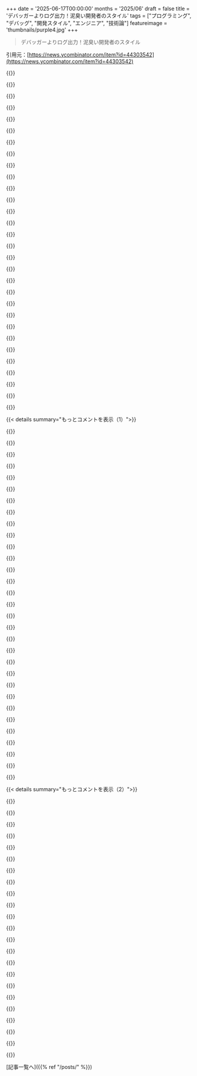 +++
date = '2025-06-17T00:00:00'
months = '2025/06'
draft = false
title = 'デバッガーよりログ出力！泥臭い開発者のスタイル'
tags = ["プログラミング", "デバッグ", "開発スタイル", "エンジニア", "技術論"]
featureimage = 'thumbnails/purple4.jpg'
+++

> デバッガーよりログ出力！泥臭い開発者のスタイル

引用元：[https://news.ycombinator.com/item?id=44303542](https://news.ycombinator.com/item?id=44303542)




{{<matomeQuote body="「グッドデバッガーは光る石より価値がある、いやそれ以上だね」って。僕はずっとデバッガー派だけど、ほとんどの人がprintデバッグしてるみたい。デバッガーの方がシステム理解しやすいし、コールスタック見る方が頭で追うより断然楽。若手のみんな、デバッガーはちょっとした超能力だから、使えるようにしとくといいよ。" userName="titanomachy" createdAt="2025/06/17 23:45:58" color="#ff5c5c">}}




{{<matomeQuote body="これ昔話題になったね[0]。KernighanとPikeの引用があるんだけど、彼らはデバッガーはスタックトレースとか変数の確認くらいで十分で、printデバッグの方が効率的だって言ってる。コードを読むよりログを見る方が早いし、デバッグセッションは消えるけどログは残る。僕も大体同意で、printデバッグの方が速いことが多いかな。コードのモデルが頭にあって、printで期待値と違うところを見るのが楽なんだ。<br>[0] The unreasonable effectiveness of print debugging (349 points, 354 comments) April 2021 https://news.news.ycombinator.com/item?id=26925570" userName="demosthanos" createdAt="2025/06/18 00:16:15" color="#38d3d3">}}




{{<matomeQuote body="逆にJohn Carmackはデバッガー好きだよね。Lex Friedmanとのインタビューでツールの重要性を話してる。だからこの話は単純じゃないと思うな。僕の推測だけど、問題領域の理解が浅い時はデバッガーが役に立つ。新しい会社に入ったとか、初めてのコードとか。よく知ってるコードで問題箇所が分かってる時は、printデバッグの方がサッと確認できて楽なんじゃないかな。" userName="johnfn" createdAt="2025/06/18 02:56:33" color="#ff5c5c">}}




{{<matomeQuote body="僕もデバッガーはあまり使わない派かな。printじゃなくて「ログ」を追加するんだけど、それは消さないんだ。主要なところにはINFOレベルで関数の出入りとかパラメータを記録しとく。使いながら必要に応じて詳細なログを追加するんだ。これは始めやすくてメンテも楽だし、問題が起きた時にすごく助かる。ログのフォーマットにもこだわってて、分散システムではノードIDとかPIDとかタイムスタンプを固定幅にしとくと、ログをまとめて見やすくて便利だよ。" userName="geophile" createdAt="2025/06/18 00:54:51" color="#ff5733">}}




{{<matomeQuote body="僕は大企業しか経験ないんだけど、マイクロサービスが多いとこだとリアルなデバッガーは使えないことばっか。ローカルで動かせないし、テスト環境もデバッガーをつなげないことが多いんだ。だからログ（printデバッグ）しか頼るものがない。ログシステム自体がおかしかったり、ログが流れる前にクラッシュしたりすると、それすらダメになるんだよね。" userName="roncesvalles" createdAt="2025/06/18 00:12:10" color="#38d3d3">}}




{{<matomeQuote body="それ（コメント4の「ログを残し続ける」）はアンチパターンだよ。正常な時に大量のログノイズが出るし、もう関係ない情報も残っちゃう。僕が見た中では1日ギガバイト単位のログになってた例もある。詳細な呼び出し履歴が必要なら、Writer Monad[0]を使うとか、エラーが発生した時だけとか、ローカルテスト環境とか「常にトレースログを出す」環境だけで出力すべきだよ。<br>[0] https://williamyaoh.com/posts/2020-07-26-deriving-writer-mon..." userName="AdieuToLogic" createdAt="2025/06/18 02:37:52" color="#785bff">}}




{{<matomeQuote body="ログレベルとかフィルタリングツールがあれば、それは全然アンチパターンじゃないよ。エリアごとにデバッグ出力をフィルタできるのに、「全てのログを常に出す」のがデフォルトだと思うのはちょっと変かな。既存のロギングパッケージにラッパーを作るか、npmのdebugパッケージ[https://www.npmjs.com/package/debug]みたいにエリア指定できるのを使うのがいい例だね。例えば`DEBUG=app:middleware:rate-limiter npm start`ってやれば、その部分だけデバッグできるんだ。" userName="strken" createdAt="2025/06/18 03:05:45" color="#45d325">}}




{{<matomeQuote body="C++とかRustみたいなネイティブアプリでprintデバッグは、コンパイルとリンク待ちが大変で最悪だね。こういうのは断然デバッガー。トレースポイントとか使うとprintデバッグみたいなこともできるし。でもスクリプト言語とか分散システムだとprintデバッグの方が理にかなってると思う。マルチスレッドの問題は、ブレークするデバッガーよりロギングの方がやりやすいかな。僕はどっちも使うよ。" userName="tcoff91" createdAt="2025/06/18 05:37:31" color="#45d325">}}




{{<matomeQuote body="コメント7への返信だけど、アンチパターンなのはログレベルとかフィルタリングのツールの話じゃなくて、コメント4の人が言ってた「関数の出入りとパラメータをINFOレベルで常に記録する」っていう方針そのものだよ。成功した時に詳細なログがあっても価値ないでしょ。サービスのリクエスト＼レスポンスログとは別ね。大量ログのコストも無視できない。ランタイムでフィルタできるのは当たり前で、「全てのログを常に出す」なんて誰も言ってないよ。君のnpmの例は僕が言った「ローカルのユニットテストとか統合テストみたいな、トレースログを常に出す環境」ってシナリオに当てはまると思うな。<br>0 - https://logback.qos.ch/<br>1 - https://logging.apache.org/log4net/index.html<br>2 - https://log4cpp.sourceforge.net/" userName="AdieuToLogic" createdAt="2025/06/18 03:58:47" color="#ff5c5c">}}




{{<matomeQuote body="僕の会社では、20個以上のサービスが全部minikubeでローカルで動かせるし、JetBrainsで簡単にデバッグできるんだ。" userName="idontwantthis" createdAt="2025/06/18 01:18:30" color="#45d325">}}




{{<matomeQuote body="コンパイラやリンカーを待つ時間なんて、せいぜい数秒だろ？プロジェクト全体を再コンパイルするわけじゃなく、通常は一つのソースファイルだけなんだから。<br>でもデバッガーを使おうと思ったら、最適化なしでビルドするために全部再コンパイルしなきゃならない。そりゃ何分もかかるだろうね。それに、最適化なしで問題が再現できるかどうかも祈るしかない。面倒だよ。" userName="mort96" createdAt="2025/06/18 06:36:39" color="">}}




{{<matomeQuote body="John Carmackが自分の問題領域を理解してないってのは考えにくいな。たぶん、問題領域そのものが違うんだよ。ゲーム開発とWeb開発みたいにね。ゲーム開発は状態が多くて一つのプロセスで動く。これは複雑な単一コンピュータープログラムや、MPIみたいな密結合なマルチコンピュータープログラムにも当てはまる。<br>Web開発は事実上クラスター上で動いてて、状態はデータベースみたいなサードパーティに預けがちだし、I/Oは疎結合でイベント駆動だ。Web開発には、システム全体の状態を調べられるように全サービスを一時停止できるようなデバッガーはないし、たぶんそんなの望まないだろう。だから、何が起きてるか理解するにはロギングが一番なんだ。<br>とにかく、両方のやり方を理解して、状況に合わせて大胆に使えばいいんだよ。必要なら、反逆者になってデバッガーを使ったり、反逆者になってprintfを追加したりすればいい。ただ、何かの部族の儀式みたいに弱々しく従うのはやめようぜ。" userName="osigurdson" createdAt="2025/06/18 13:10:08" color="#38d3d3">}}




{{<matomeQuote body="printfデバッグがLinux界隈で widespreadなのは、そっちのGUIが一般的に壊れてるせいで、GUIデバッガーがちゃんと動くか信用できないからって言う傾向があると思うんだ。<br>俺がデバッガーをちゃんと使うようになったのは、(1)Windowsにどっぷり浸かってGUIが動くのが当たり前で、LI（たぶんコマンドラインインターフェースのことかな）がダメなのを知った時、(2)デバッグ用のprintf()をバンバン追加してたらバージョン管理でチェックインされちゃって問題になった経験を何度もした時だ。<br>それからCLIデバッガーでも色々冒険したよ。gdbで別のgdbをデバッグしたり、Java/C++システムをデバッグするためにjdbとgdbを同じプロセスで同時に使ったり、gdbを自動化したりね。でも、君が言うように、特定のシステムでデバッガーを動くようにするには、たいていある程度の投資が必要なんだ。<br>良いIDEがあれば、JavaのJUnit＋デバッグは、Pythonみたいな言語のREPLを使うのと似た体験を提供してくれると思う。実験的なコードを書いて試せるんだけど、この場合はコードがターミナルに流れて消えるだけじゃなくて、最終的にはユニットテストとしてチェックインされるんだ。" userName="PaulHoule" createdAt="2025/06/18 00:17:52" color="#785bff">}}




{{<matomeQuote body="このスレッドの別の場所にも投稿したんだけど、インタビューでのCarmackの話を聞くとすごく面白いよ。彼はパフォーマンスのアイデアを得たり、冗長性がないか確認したりするために、ゲームプレイのフレーム全体をステップ実行することが時々あったんだ。これが俺の言う「問題領域を理解してない」ってことなんだ。彼は賢い男だけど、チームの他の全員が追加したコード全部と、それらがどう相互作用してるかを即座に理解できる人なんていないだろ。" userName="johnfn" createdAt="2025/06/18 14:57:45" color="">}}




{{<matomeQuote body="ルールに対するいくつかの例外を説明してくれたのはわかるけど、二つの点に反対だな。一つは、geophileが無能だからロギングを条件付きにしなかったんだっていう決めつけ。もう一つは、あれだけ nuanceがあるものに”anti-pattern”っていうラベルを貼ること。<br>＞膨大なログ出力の非自明なコスト的影響<br>もしログ出力がコンパイル時条件付きなら、非自明なコスト的影響なんてないし、実行時ですらコストはしばしば自明だよ。" userName="strken" createdAt="2025/06/18 04:18:53" color="">}}




{{<matomeQuote body="＞... geophileが無能だからロギングを条件付きにしなかったんだっていう決めつけ...<br>そんな決めつけはしてないよ。俺がしたのは、あるanti-patternを特定して、経験上より良いアプローチだとわかってる代替策を説明しただけだ。”Incompetence”（無能）は君の言葉であって、俺のじゃない。<br>＞... そして、あれだけnuanceがあるものに”anti-pattern”っていうラベルを貼ること。<br>君が見えているらしいnuanceが俺には見えないな。<br>＞＞膨大なログ出力の非自明なコスト的影響<br>＞もしログ出力がコンパイル時条件付きなら、非自明なコスト的影響なんてないし、実行時ですらコストはしばしば自明だよ。<br>Cloud deploymentでは、ログエントリを知るためには一つ以上のlog aggregatorsに転送する必要がある。<br>これは定義上、Network I/Oを伴う。<br>ネットワーク通信はローカルI/Oより桁違いに遅い。<br>”function entry/exit, with param values”みたいな無駄なロギングはNetwork I/Oへの圧力を高める。<br>ロギングがlossyであることが許されない限り（そんなことはない）、ログバッファが容量一杯に近づいたら転送を完了させなきゃならない。<br>過剰なロギングをするproduction systemsを用意するには、そうでないシステムよりも多くのresourcesが必要になることが多いんだ。<br>したがって、これは間違いだ：<br>＞... 実行時ですらコストはしばしば自明だよ。<br>production environmentでの膨大なログ出力の影響を考えるならね。" userName="AdieuToLogic" createdAt="2025/06/18 05:09:41" color="#ff33a1">}}




{{<matomeQuote body="「自然に理解できる」多くの人にとっては visual debuggers は pointless だと思うけど、コンピューターの仕組みを直感的に理解できない人にとっては、その直感を育むのに invaluable なんだ。<br>俺は学生たちに、Stackが実際にどういうものか、Loopがどうやって実行されるか、といった理由で、授業でvisual debuggerを学ばせることを insist してるんだ。<br>Print debugging や考えることの代替にはならないけど、適切に使えば両方をcomplementしてくれるんだよ。" userName="recursivedoubts" createdAt="2025/06/18 01:53:20" color="">}}




{{<matomeQuote body="ログとデバッガーは全然違うものだよ。ログは何が起きたかを教えてくれるけど、デバッガーは全体の状態を見せてくれるから、自分で頭の中で組み立てる必要がないんだ。" userName="hobs" createdAt="2025/06/18 01:08:56" color="">}}




{{<matomeQuote body="ありがたいことに、AAA games全体を一人の人間がほぼゼロから書き上げられる時代に俺たちは生きてる。皮肉じゃなくてね。自分でコードを書いたなら、どこに問題が起きうるかほとんどわかるんだ。だから俺はデバッガーを使わないって言っても驚かないだろ。" userName="chickenzzzzu" createdAt="2025/06/18 15:20:04" color="">}}




{{<matomeQuote body="マイクロサービスでもデバッグは全然できるよ。アプリをデバッグできないってのは、エンジニアリング的にヤバい状態だね。" userName="phito" createdAt="2025/06/18 06:52:56" color="#38d3d3">}}




{{<matomeQuote body="Rob PikeとBrian Kのデバッグ話、面白いね。Brian Kはただ考えてるだけでバグを見つけちゃったって。自分もデバッガーは使うけど、たまにはPCから離れてじっくり考えるのも大事かもと思ったよ。" userName="josephg" createdAt="2025/06/18 02:30:42" color="#38d3d3">}}




{{<matomeQuote body="俺も同じ状況！デバッガーが使えないんだ。マイクロサービスじゃないのにね。" userName="frollogaston" createdAt="2025/06/18 00:23:29" color="">}}




{{<matomeQuote body="”print文をどこに置くか決める時間”って言うけどさ、そこにブレークポイント置けば良くない？いちいちprint文入れて消すよりブレークポイントの方が早いよ。永続的なログなら話は別だけど、それとデバッグ用のprint文は違うでしょ。" userName="neogodless" createdAt="2025/06/18 03:08:09" color="#ff5c5c">}}




{{<matomeQuote body="”デバッガーが使えない”って、物理的に無理なの？それとも使えるようにするにはエンジニアリング作業が必要ってこと？" userName="monkeyelite" createdAt="2025/06/18 14:50:38" color="">}}




{{<matomeQuote body="技術的には可能だよ。でも誰も有効化する作業をしてないんだ。むしろローカルで動かすのも難しくなってきてるし、昔あったステージング環境のデバッガーも消されたり。単体テスト用のデバッガーは使えるけど、あんまり役に立たないのが現状かな。" userName="frollogaston" createdAt="2025/06/18 17:24:02" color="#ff5c5c">}}




{{<matomeQuote body="コード、コールスタック、変数、ウォッチ、スレッド、メモリ、ブレークポイントとか、必要な情報全部が一目でわかって、データ構造もクリックで見れるのに？なんでデバッガー使いたくないの？良いGUIデバッガーはプログラムの状態を示すダッシュボードだよ。CLIとかTUIじゃ無理。" userName="kryptiskt" createdAt="2025/06/18 07:07:56" color="#785bff">}}




{{<matomeQuote body="確かにブレークポイントで止まるけど、結局一つずつステップ実行する事になるよね。Printfデバッグは実行全体の流れをまとめて見れるから、時間の経過と状態変化が分かりやすいんだ。デバッガーは特定の時点の状態を見るのには良いけど、変化を追うならPrintfの方が役立つ事も多いよ。" userName="demosthanos" createdAt="2025/06/18 03:11:56" color="#ff5733">}}




{{<matomeQuote body="コンパイラとかリンカの待ち時間って実際どれくらい？<br>たった3秒？<br>プロジェクト全体を再コンパイルしてるわけじゃないし、たいていソースファイル1つで10分かかるでしょ。<br><br>デバッガー使いたいなら、最適化なしでビルドするために全部再コンパイルが必要になる。<br>これに何分もかかるんだ。<br>いつもデバッグサポート付きでコンパイルしてるよ。<br>最適化ビルドでもデバッグできるし。<br>全部再コンパイルすると45分かかる時もある。<br>デバッガーを使う最大の理由が再コンパイル時間ってのは、うーん。<br>てか、俺はrrがすごく好きで、プリントデバッグよりそっちがいいな。" userName="writebetterc" createdAt="2025/06/18 07:56:00" color="#ff5733">}}




{{<matomeQuote body="Carson教授、もしコメント見てたら、心の底から感謝してるって伝えたくて。<br>あなたが貢献してくれた全てにありがとう。<br>大学でHTMXをなんで学ぶんだろう、なんでそんなに盛り上がってるんだろうって当時は分かんなかったけど、何年も経った今、やっと理解できたよ。<br>HTML over the wireこそ全てだね。<br>Staff Ruby on Rails Engineerとして、Hotwireであなたの仕事ぶりを見てる。<br>たまにHacker Newsであなたを見かけるのがマジでクールだし、GitHubでHotwireのデベロッパー達と話してるのも見てるよ。<br>プログラミングコミュニティの光になってくれてありがとう。<br>本当に尊敬されてるし、感謝されてるよ。" userName="butterlesstoast" createdAt="2025/06/17 21:09:22" color="">}}




{{<matomeQuote body="HTMXってミームだったの？<br>Poe’s Lawのせいでマジかネタか判断つかないわ。" userName="deadbabe" createdAt="2025/06/17 21:15:14" color="">}}




{{< details summary="もっとコメントを表示（1）">}}

{{<matomeQuote body="htmxはクソだよ: https://htmx.org/essays/htmx-sucks/" userName="recursivedoubts" createdAt="2025/06/17 21:17:51" color="">}}




{{<matomeQuote body="まあ、少なくとも君（あなた？）のスタイルは一貫してるね。<br>皮肉と風刺で他の人のアイデアを批判するやり方、藁人形論法で打ち負かそうとしてる感じが。" userName="someothherguyy" createdAt="2025/06/17 21:45:03" color="">}}




{{<matomeQuote body="それな！<br>マグカップ手に入れようぜ！<br>https://swag.htmx.org/products/htmx-sucks-mug" userName="recursivedoubts" createdAt="2025/06/17 22:29:33" color="">}}




{{<matomeQuote body="ものによるね！<br>使い時とそうじゃない時があるよ。<br>https://htmx.org/essays/when-to-use-hypermedia/<br>https://htmx.org/essays/#on-the-other-hand" userName="recursivedoubts" createdAt="2025/06/17 22:30:02" color="">}}




{{<matomeQuote body="これ読んで「ダメじゃん」って思ったんなら、多分使わない方がいいよ。" userName="recursive" createdAt="2025/06/17 22:30:28" color="">}}




{{<matomeQuote body="SolopreneurとしてB2B SaaSでHTMX使ってるよ。クライアントは派手さ求めてないから、部分的にHTMX使うのがめちゃくちゃフィットしてるんだ。これで十分！" userName="brushfoot" createdAt="2025/06/17 21:34:22" color="#785bff">}}




{{<matomeQuote body="HTMX使い始めて、ウェブ開発の楽しさを取り戻したんだ！以前は失ってたんだよね。お客さんも製品に満足してるみたいだし、安定して収益出てる製品の話だよ。" userName="stevoski" createdAt="2025/06/18 07:57:26" color="">}}




{{<matomeQuote body="“pizazz！”が必要だって言うクライアントじゃなくて、君みたいなクライアントだったらよかったなー！羨ましい！" userName="deadbabe" createdAt="2025/06/17 21:54:48" color="">}}




{{<matomeQuote body="“pizazz！”求めるクライアントは、お客さんに見せるサイトが欲しいんだよね。飾り気のないクライアントは、自分たちが使うサイトが欲しいの。ターゲットが違うんだ。" userName="wvbdmp" createdAt="2025/06/17 22:17:19" color="">}}




{{<matomeQuote body="このクライアントの要求、zombo.comっぽい雰囲気を感じるな。なんかヤバそう？" userName="aspenmayer" createdAt="2025/06/17 22:13:07" color="">}}




{{<matomeQuote body="zombo.comではなんでもできるんだぜ！ハッハッハー！" userName="foo42" createdAt="2025/06/18 06:07:33" color="">}}




{{<matomeQuote body="HTMXは以前からやってたことの進化版だから、早くから使い始めたよ。効果的でシンプル、表現力もあって最高！クライアントサイドレンダリングも少しは必要だけどね。innerHTMLがデフォルトとか、エラー時にswapしないとか、嫌いな部分もあるけど。でも基本はいいよ。<br>https://hypermedia.systems/<br>の本、マジおすすめ。" userName="dgb23" createdAt="2025/06/17 21:56:55" color="#38d3d3">}}




{{<matomeQuote body="この記事には色々良いこと書いてるけど、マイクロサービスについての部分が一番好きだね。「grug wonder why big brain take hardest problem, factoring system correctly, and introduce network call too」ってやつ。" userName="anthomtb" createdAt="2025/06/17 21:05:08" color="">}}




{{<matomeQuote body="システムを細かく分けるって言っても、APIコール以外に方法を知らない人もいるんじゃないかな。そういう人には、APIになってないとただの理解不能な再利用できないコードに見えるんだろうね。" userName="default-kramer" createdAt="2025/06/17 22:57:10" color="#ff5733">}}




{{<matomeQuote body="これをいつも小さなチームに説明してるんだけど、普通すぎるウェブアプリを「マイクロサービス」に分けるんだよ。共有DB、APIマネジメント、キュー、メール、独自監視とか。そして、簡単なフォームを「簡単だから」ってSPAにする。もう分かったよ、「アーキテクチャ」や「パターン」って無能な開発者のための仕事なんだ。これか、道で「JavaScript書くんでサンドイッチください」って言うかだね。" userName="jiggawatts" createdAt="2025/06/17 21:56:31" color="#ff33a1">}}




{{<matomeQuote body="いやマジで、今いるとこの人、CSV結合にJavaでREST API作ったんだって。一回だけ使うやつなのに。入力POSTしたら結合CSV返してくれるってさ。叫びたいけど真空状態。誰も気にしないし。<br>しかも500行のテストファイルで数秒、2万行の本番で10分かかるって。" userName="isoprophlex" createdAt="2025/06/18 09:07:23" color="#ff33a1">}}




{{<matomeQuote body="この数回転職して empirically 経験したこと。多くの開発者は microservice の分解と契約設計は真剣にやるけど、 monolith のモジュール分解と interface 設計に同じくらい頑張る人はほとんどいない。Grug 脳の結論: Grug は多くの谷で良い microservice を見る。Grug はそれを持って帰って焼く。何度も味わう。Shaman は vision で良い monolith の話をする。Grug も夢見る。たぶん死後に味わうだろう。Grug は今から良い microservice を狩りに行く。" userName="dkarl" createdAt="2025/06/17 23:09:38" color="#ff33a1">}}




{{<matomeQuote body="network boundary が多くの言語の module system にはない factoring tool になるんだ。内部で協力する package の集まりが、 codebase の他の部分に小さな API だけを公開できる能力ね。それが network だからさらに module は data だけ交換する規律が生まれて programming を単純化するし、 interface を後方互換的に進化させられるから、違う module を違うタイミングで hot reload しても壊れないようになる。これを literal な network hop なしでも大部分はできるだろうけど、真剣な試みは見たことないな。" userName="closeparen" createdAt="2025/06/18 05:22:58" color="#45d325">}}




{{<matomeQuote body="junior dev が architect ぶってるせいでしょ。業界に useless な senior/architect が多すぎる。あるアプリは architect が micro service/mediator pattern/DDD を使ってて、元の機能はただの10ページ紙 form の置き換え。政府が数百万ドルかけたけど、俺なら3ヶ月でできた。簡単な form と ORM でよかったんだ。load 問題を指摘したら architect は big 5 が承認したから大丈夫だと主張。call 中に test server に 10 requests 送って落としてやったよ。" userName="mattmanser" createdAt="2025/06/17 22:18:33" color="#ff5733">}}




{{<matomeQuote body="多くの言語はライブラリの仕組みがあるんだから public API で module 定義を形式的、非形式的にサポートしてるんじゃないの？それとも俺が何か見落としてる？ Go, Java, C# みたいな言語で interface や Python の Protocols で定義できない API boundary の例を教えてくれない？" userName="jakewins" createdAt="2025/06/18 05:39:02" color="">}}




{{<matomeQuote body="まあ、インメモリの sqlite database に import して union all query 実行して csv に dump した方が速いだろうね。それでもたぶん間違ったやり方だけど、2万行のファイルに10分は最も基本的な意味で poor engineering だと思うよ。" userName="withinboredom" createdAt="2025/06/18 09:40:08" color="">}}




{{<matomeQuote body="API call でないとopaque blobだという考えは、組織によっては network boundary でしか system boundary を維持できないのが事実だから正しいと思う。network がないと code は big ball of mud になる。原因は developer の discipline 不足と、それを考慮しない programming language の設計。microservice が Node.js/Python が dominant になった後に流行ったのは偶然じゃない。強い static type system が必要だけど、 Python/JavaScript は dynamic language としても特に酷かった。Rust は良いけどまだ改善の余地あり。" userName="demosthanos" createdAt="2025/06/17 23:22:43" color="#ff5c5c">}}




{{<matomeQuote body="これ陰謀論だけど、 microservice って cloud が儲けるための pattern じゃない？ K8S なしで動かせなくしたり、 bandwidth/CPU 使わせたり。state を共有しにくくして managed DB/queue (Kafka とか) 使わせたり。 local で動かせなくして cloud に dev 環境作らせたり。 cloud lock in 増やしたり。 cloud が IT 費用節約って言われてたの笑えるよね。2000年代から BS だと思ってた。全部高くつくだろって。" userName="api" createdAt="2025/06/17 23:59:56" color="#ff33a1">}}




{{<matomeQuote body="俺が今まで聞いた中で唯一役に立つ ”service” の定義は「 database 」ってやつだよ。jobs と network calls が何かってのは関係ない。 database が二つあれば jobs が一つでも二つの service 、一つの database を二つの jobs で共有してたら一つの service だ。かつて10チームで一つの database を共有してたんだけど、あらゆる意味でそれは一つの huge な service だった（そして disaster だった）。" userName="frollogaston" createdAt="2025/06/18 00:26:38" color="">}}




{{<matomeQuote body="今関わってるサービスには25個くらいのパッケージがあるんだ。言語的に見れば、それぞれのパッケージは「モジュール」で、「public」なAPIを持ってる。でもマイクロサービスっていう観点だと、全体が1つのモジュールで、メソッドは数個しかないんだよね。" userName="closeparen" createdAt="2025/06/18 05:42:15" color="">}}




{{<matomeQuote body="俺たちはモノリスの中のモジュールが、ちゃんと定義されたAPIからだけ呼び出しあえるようにして、それ以外の呼び出しはCIでエラーになるようにすることで、この問題を解決したんだよ。" userName="stavros" createdAt="2025/06/18 00:07:01" color="">}}




{{<matomeQuote body="でもなんで、モジュールのユーザーが依存パッケージを気にする必要があるんだ？メソッド数個だけのモジュールだって、それがインターフェースとして機能するじゃないか。" userName="rcxdude" createdAt="2025/06/18 06:56:46" color="">}}




{{<matomeQuote body="顧客は、全然関係ない機関が合併してできた政府機関なんだ。合併で何十人、下手したら百人超のデベロッパーが来た。当然、一貫性も組織構造もない。元々の機関もバラバラで、適当な小さい開発チームに金だけポンと出す。そいつらは喜んで金を受け取る！金はただ…消える。まるで手品か、パリみたいな遅れた場所で旅行者をカモるスリみたいだ。俺は「クラウドコンサルタント」として最後に1、2週間呼ばれて、ぐちゃぐちゃのコードを本番にデプロイするんだ。これがいつも揉め事になる。だってスリが売ったコードは何もするのに向かない、特にPIIや金を扱うなんて無理。でも予算は使い切って、進捗報告はずっとOKだったんだ。根本的な問題は、PaaSやIaCとかで「クラウドに行く」って言ってるけど、それが何を意味するのか、適正なコストでやるために必要な監視を完全に理解してないこと。「でもMicrosoftの感じの良い営業さんが、クラウドは安いって保証したのに！」ってさ。" userName="jiggawatts" createdAt="2025/06/17 22:26:52" color="#ff33a1">}}




{{<matomeQuote body="100パーセントこれだね。君の言う通りだよ（シャレね）。<br>いろんなパイプライン、IaC、IaCをデプロイするためのパイプライン、テスト/開発/ステージング/その他環境、組織の権限戦略とかも忘れないでね。<br>俺が大きな、えー、クラウド会社でコンサルとして働いてた時、ソリューションはよく「ベストプラクティス」に合わせたものだった—つまり実際には、監視、ログ、NoSQL、キューとか色々な統合が入った、大きくて複雑なサーバレス/コンテナ構成。RPIでRoRかNodeJSを動かせば汗もかかずにサービスできるような、ちっちゃいもののためにね。<br>稀な例外を除いて、シンプルにVMでGoのサーバ動かして、ロードバランサーの裏でオートスケーリングさせて、マネージドデータベース使うみたいな、普通すぎる構成はできなかった。あまりに平凡すぎるんだと。<br>確かに「高可用性」のための「ベストプラクティス」だけど、ほとんどの場合やりすぎで、トラブルシューティングは悪夢だったよ。" userName="nyarlathotep_" createdAt="2025/06/18 01:02:26" color="#ff33a1">}}




{{<matomeQuote body="これは大体、チーム間でシステムを分割するためだと思うんだよね。その方が管理しやすいから。技術的な決定ってより、開発のやり方の問題だね。<br>代替策は何？Mono-repo？俺的にはそれよりひどいと思うけど。" userName="npodbielski" createdAt="2025/06/18 12:59:11" color="">}}

{{</details>}}




{{< details summary="もっとコメントを表示（2）">}}

{{<matomeQuote body="たった20行のbashスクリプトだよ。sqliteに何かをパイプすれば終わり。<br>でもそいつは「仕事をやり遂げることで知られている」らしいな、どうやら。" userName="isoprophlex" createdAt="2025/06/18 10:30:25" color="#ff33a1">}}




{{<matomeQuote body="マイクロサービスとMono-repoは排他的じゃないんだよ。モノリスはそうだけどね。重要な区別だと思うな。Mono-repoでのマイクロサービスは間違いなくうまくいくし、俺の経験ではマルチrepoよりずっと優れてるよ。もちろん最高の組み合わせはMono-repoとモノリスだけどね :3" userName="nothrabannosir" createdAt="2025/06/19 00:12:34" color="">}}




{{<matomeQuote body="Java界隈だとSpringとかGuiceがこれをやるためにあるんだよ。ISomethingがあれば、ILocalSomethingとIDistributedSomethingを作って簡単に切り替えられる可能性があるんだ。" userName="PaulHoule" createdAt="2025/06/18 00:22:17" color="">}}




{{<matomeQuote body="今はSaaSにどっぷり浸かった世代のデベロッパーがいて、文字通りそれ以外のやり方を知らないし、簡単なことをするのにどれだけパワーが必要か、めちゃくちゃ歪んだ見方をしてるんだ。それ以外のことで人を雇うのが難しいね。マシンの管理が分からないから、一部のワークロード（特に帯域幅）で何千倍も安いベアメタルなんてありえない。Raspberry Piで十分ってのは全然大げさじゃないよ。" userName="api" createdAt="2025/06/18 02:10:48" color="#ff5733">}}




{{<matomeQuote body="あいつが書いたプログラムがUnixのcutとpasteの再実装だって、管理職は知らねーのさ。だからそいつは無知につけ込んで評価されるってわけ。正直、基本的なUnixユーティリティを余計な手順で再発明して金稼ぎしてなかったら、経済は崩壊するかもな。" userName="bee_rider" createdAt="2025/06/18 11:16:01" color="#38d3d3">}}




{{<matomeQuote body="見てきたのはそれだけなんだ。なぜやってるかわからない。ジュニアがアーキテクトぶってるだけだからね。この業界には全く使えないシニアやアーキテクトが多すぎる。<br>AIが仕事を奪うって話の本質はこれだ。企業でよく見るよ。経験年数だけあって専門知識が浅い人が多い。大きな非テック系企業とかで、「Enterprise Architects」とか名乗って会議ばかり、C#を少ししか書かない人たち。ソフトウェア業界って本当に変。何年経験しても、その「経験」の中身を理解してないと価値にならない。" userName="nyarlathotep_" createdAt="2025/06/18 00:53:55" color="#38d3d3">}}




{{<matomeQuote body="正確に言うと、特定の操作がアトミックになる境界があるんだ。例えば、「専用スキーマ」と「データベース」の違いは、DBがトランザクションと災害復旧の境界ってこと。もし2つのサービスを同じDBに入れたら、いくら論理的に分けてもDBAがリストアすればトランザクションは一緒にロールバックされる。これはタイト結合で、独立したアプリとは言えなくなる。多くのアーキテクトは図に矢印描くだけで、アイコンが同じ場所を指すと部分全体がダメになる、という結合を理解してないんだ。" userName="jiggawatts" createdAt="2025/06/19 22:23:06" color="#785bff">}}




{{<matomeQuote body="もし「みんなが」public APIとして意図されたパッケージだけをimportすれば、まあうまくいくんだろうけど、みんなはそうしないのさ。" userName="closeparen" createdAt="2025/06/18 14:37:59" color="">}}




{{<matomeQuote body="開発者がこういうことやるの見たことあるぜ。`from submodule import pandas`<br>なんで？わからんけど、やってるんだ。一度だけじゃないのが恐ろしい。Microservicesでネットワーク呼び出し入れるのは、この場合はバグじゃなくて機能だね。開発者がこんなことするのを物理的に止めるブロッカーだから。ここだけgrugに同意できない。でも、これもうまく使われた場合だけ。ほとんどは流行りとか、会社のウェブサイトに書くためとか、すごい開発者がレジュメ盛るために使われてるんだよ。" userName="dijksterhuis" createdAt="2025/06/18 12:01:42" color="#785bff">}}




{{<matomeQuote body="これは基本的に悪いアイデアだと思うよ。APIがネットワーク依存かどうか、透過的にわからなくなるのは本当に大変だ。クライアントは常にネットワーク呼び出しのコストを払うと仮定する必要があるってことだろ。たとえLocalな実装を使っていてもね。" userName="pbh101" createdAt="2025/06/18 01:03:56" color="">}}




{{<matomeQuote body="「アーキテクチャ」や「パターン」は、役立たずの開発者のための仕事プログラムだ。<br>それなのに、開発者はいつもパターンを使ってるし、アーキテクチャについて考えてるじゃん。お前もここでやってるだろ。「フォーム送信」っていうパターンと、「リクエスト・レスポンス」っていうアーキテクチャをな。" userName="someothherguyy" createdAt="2025/06/17 22:09:34" color="#45d325">}}




{{<matomeQuote body="grugが「複雑さと1対1でT-Rexと戦うなら、grugはT-Rexを選ぶ: 少なくともgrugはT-Rexが見えるから」って言ってるの、週に1回は思い出すよ。" userName="arturocamembert" createdAt="2025/06/17 21:09:32" color="#ff5c5c">}}




{{<matomeQuote body="grugはきっと目に見えないT-Rexとは戦ったことないんだな。<br>このgrugは目に見えないT-Rexと1対1で戦い続けて、呪われてるよ。" userName="boricj" createdAt="2025/06/17 22:23:19" color="">}}




{{<matomeQuote body="記事読んだら、なんか第三の目が開けた感じ！<br>マジ感動したわ〜。" userName="dev0p" createdAt="2025/06/18 10:33:11" color="">}}




{{<matomeQuote body="みんなが同じ問題に集中してるなんて、これフィクションだろｗ<br>リアルじゃありえんからね。" userName="hackable_sand" createdAt="2025/06/18 07:07:58" color="">}}




{{<matomeQuote body="洗練されたコードも書ける人が、経験からあえてシンプルにしてるってとこが良いね。<br>もちろん高度な抽象化とか必要な時もあるけど、それ自体に価値があるわけじゃないっていう哲学はすごく良いアドバイスだと思う。<br>AI使う時も、シンプルで定型的なコードの方が効く感じするしね。<br>YMMV" userName="dgb23" createdAt="2025/06/17 22:10:16" color="#785bff">}}




{{<matomeQuote body="これってあのベルカーブのミームっぽいよね！<br>Novice dev writes simple code<br>Intermediate dev writes complex code<br>Expert dev writes simple code<br>まさにって感じ。" userName="cowthulhu" createdAt="2025/06/18 01:46:08" color="#ff5c5c">}}




{{<matomeQuote body="数年前に会社の中堅devにアドバイスしたんだ。<br>「君は優秀だけど、何でも一番複雑な解決策を探す癖はやめた方がいいよ」ってね。<br>そしたら彼はちゃんと聞いてくれて、今年の初めに昇進したんだ！<br>見てて嬉しかったよ :)" userName="bluefirebrand" createdAt="2025/06/18 05:46:24" color="#ff5733">}}




{{<matomeQuote body="洗練とか抽象化が必要なのは、それを理解するのにいちいち説明がいらないくらい、コードを分かりやすくしてくれる時だね。<br>まあ、どのくらい説明が必要ないかは状況によるけど。" userName="ahartmetz" createdAt="2025/06/17 22:57:54" color="#45d325">}}




{{<matomeQuote body="<br>「全てを可能な限りシンプルにせよ。<br>ただし、シンプルにしすぎるな」" userName="cortesoft" createdAt="2025/06/17 22:50:31" color="#ff5c5c">}}




{{<matomeQuote body="今の開発の皮肉なとこだよね。<br>結局時間短縮になると思って逆に複雑にしちゃうこと。<br>例えばDRYで早すぎる抽象化したり、コンパイルでバグ見つけようとして型を複雑にしたり。<br>定型コード避けるためにマクロやDSL作ったりね。<br>これらって、上手くいく時もあるけど、いつもじゃないんだよね。<br>シンプルにするために、いつ複雑さを導入するかを決められるのが、IMHO、良いsoftware engineerの証だと思うよ。" userName="GMoromisato" createdAt="2025/06/17 23:01:08" color="#785bff">}}




{{<matomeQuote body="経験則を知りたい人には、DRYよりSPoT（single point of truth）の方が良いと思ってるよ。<br>ビジネスロジックは一箇所にまとめるのが理想。<br>それ以外のコードは必要ならコピペで重複させても、それ自体は悪いことじゃないんだ。<br>DRYを調整するために「rule of three」を意識してる。<br>同じコードが3回出てくるまではコピペOKで、それ以上なら抽象化を考えるって感じかな。<br>もちろん絶対的なルールはないし、その感覚を教えるのは難しいけどね。" userName="mplanchard" createdAt="2025/06/18 00:36:21" color="#785bff">}}

{{</details>}}



[記事一覧へ]({{% ref "/posts/" %}})

